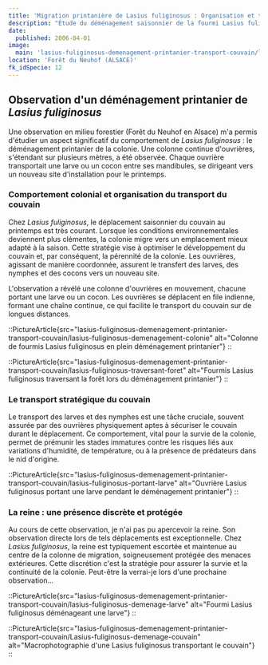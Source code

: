 ```yaml
---
title: 'Migration printanière de Lasius fuliginosus : Organisation et transport du couvain en milieu forestier'
description: "Étude du déménagement saisonnier de la fourmi Lasius fuliginosus en Alsace. Analyse du comportement colonial, de la stratégie de transport du couvain (larves, nymphes) et de l'adaptation de la colonie aux conditions printanières."
date:
  published: 2006-04-01
image:
  main: 'lasius-fuliginosus-demenagement-printanier-transport-couvain/lasius-fuliginosus-demenage-larve'
location: 'Forêt du Neuhof (ALSACE)'
fk_idSpecie: 12
---
```


## Observation d'un déménagement printanier de _Lasius fuliginosus_

Une observation en milieu forestier (Forêt du Neuhof en Alsace) m'a permis d'étudier un aspect significatif du comportement de _Lasius fuliginosus_ : le déménagement printanier de la colonie. Une colonne continue d'ouvrières, s'étendant sur plusieurs mètres, a été observée. Chaque ouvrière transportait une larve ou un cocon entre ses mandibules, se dirigeant vers un nouveau site d'installation pour le printemps.

### Comportement colonial et organisation du transport du couvain

Chez _Lasius fuliginosus_, le déplacement saisonnier du couvain au printemps est très courant. Lorsque les conditions environnementales deviennent plus clémentes, la colonie migre vers un emplacement mieux adapté à la saison. Cette stratégie vise à optimiser le développement du couvain et, par conséquent, la pérennité de la colonie. Les ouvrières, agissant de manière coordonnée, assurent le transfert des larves, des nymphes et des cocons vers un nouveau site.

L'observation a révélé une colonne d'ouvrières en mouvement, chacune portant une larve ou un cocon. Les ouvrières se déplacent en file indienne, formant une chaîne continue, ce qui facilite le transport du couvain sur de longues distances.

::PictureArticle{src="lasius-fuliginosus-demenagement-printanier-transport-couvain/lasius-fuliginosus-demenagement-colonie" alt="Colonne de fourmis Lasius fuliginosus en plein déménagement printanier"}
::

::PictureArticle{src="lasius-fuliginosus-demenagement-printanier-transport-couvain/lasius-fuliginosus-traversant-foret" alt="Fourmis Lasius fuliginosus traversant la forêt lors du déménagement printanier"}
::

### Le transport stratégique du couvain

Le transport des larves et des nymphes est une tâche cruciale, souvent assurée par des ouvrières physiquement aptes à sécuriser le couvain durant le déplacement. Ce comportement, vital pour la survie de la colonie, permet de prémunir les stades immatures contre les risques liés aux variations d'humidité, de température, ou à la présence de prédateurs dans le nid d'origine.

::PictureArticle{src="lasius-fuliginosus-demenagement-printanier-transport-couvain/lasius-fuliginosus-portant-larve" alt="Ouvrière Lasius fuliginosus portant une larve pendant le déménagement printanier"}
::

### La reine : une présence discrète et protégée

Au cours de cette observation, je n'ai pas pu apercevoir la reine. Son observation directe lors de tels déplacements est exceptionnelle. Chez _Lasius fuliginosus_, la reine est typiquement escortée et maintenue au centre de la colonne de migration, soigneusement protégée des menaces extérieures. Cette discrétion c'est la stratégie pour assurer la survie et la continuité de la colonie. Peut-être la verrai-je lors d'une prochaine observation...

::PictureArticle{src="lasius-fuliginosus-demenagement-printanier-transport-couvain/lasius-fuliginosus-demenage-larve" alt="Fourmi Lasius fuliginosus déménageant une larve"}
::

::PictureArticle{src="lasius-fuliginosus-demenagement-printanier-transport-couvain/Lasius-fuliginosus-demenage-couvain" alt="Macrophotographie d'une Lasius fuliginosus transportant le couvain"}
::
